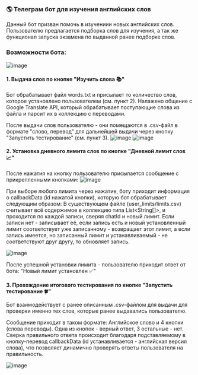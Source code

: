 ### 🌎 Телеграм бот для изучения английских слов

Данный бот призван помочь в изучениии новых английских слов. Пользователю предлагается подборка слов для изучения, а так же функционал запуска экзамена по выданной ранее подборке слов.

### Возможности бота:
![image](https://user-images.githubusercontent.com/110935510/234935773-f4509819-14bc-41f6-8091-70750c7252c2.png)


#### 1. Выдача слов по кнопке "Изучить слова 📚"
Бот обрабатывает файл words.txt и присылает то количество слов, которое установлено пользователем (см. пункт 2).
Налажено общение с Google Translate API, который обрабатывает поступающие слова из файла и парсит их в коллекцию с переводами.

После выдачи слов пользователю - они помещаются в .csv-файл в формате "слово, перевод" для дальнейшей выдачи через кнопку "Запустить тестирование" (см. пункт 3).
![image](https://user-images.githubusercontent.com/110935510/234936212-6138027e-59d9-4674-97ea-579aafde4c42.png)
![image](https://user-images.githubusercontent.com/110935510/234936390-ffabdae9-c68f-4453-b9ba-255b393ec092.png)

#### 2. Установка дневного лимита слов по кнопке "Дневной лимит слов 📈" 
После нажатия на кнопку пользователю присылается сообщение с прикрепленными кнопками:
![image](https://user-images.githubusercontent.com/110935510/234936532-22083db6-0248-46c9-94fd-7acf469f7ea5.png)

При выборе любого лимита через нажатие, боту приходит информация о callbackData (id нажатой кнопки), которую бот обрабатывает следующим образом:
В существующем файле (user_limits/limits.csv) считывает всё содержимое в коллекцию типа List<String[]>, и проходится по каждой записи,
сверяя chatId и новый лимит. Если записи нет - записывает её, если запись есть и новый установленный лимит соответствует уже записанному - 
возвращает этот лимит, а если запись имеется, но записанный лимит и устанавливаемый - не соответствуют друг другу, то обновляет запись.

![image](https://user-images.githubusercontent.com/110935510/234937479-7ec8f99a-f83b-473f-af16-e95c255349a9.png)

После успешной установки лимита - пользователю приходит ответ от бота: "Новый лимит установлен ✅"

#### 3. Прохождение итогового тестирования по кнопке "Запустить тестирование 🍀"
Бот взаимодействует с ранее описанным .csv-файлом для выдачи для проверки именно тех слов, которые ранее выдавались пользователю.

Сообщение приходит в таком формате: Английское слово и 4 кнопки (слова переводы). Одна из кнопок - верный ответ, 3 остальные - нет. Сверка правильного ответа происходит благодаря подставляемому в кнопку-перевод callbackData (id устанавливается - английская версия слова), что позволяет динамично проверять ответы пользователя на правильность.

![image](https://user-images.githubusercontent.com/110935510/234935542-dd6f9dfc-8ce0-4fdf-991d-291de3a9d874.png)

